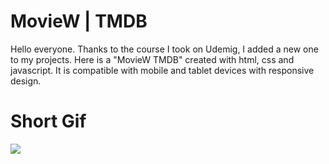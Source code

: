 # MovieW | TMDB

Hello everyone. Thanks to the course I took on Udemig, I added a new one to my projects. Here is a "MovieW TMDB" created with html, css and javascript. It is compatible with mobile and tablet devices with responsive design.

# Short Gif

![](tmdb.gif)
